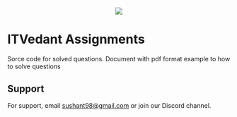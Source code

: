 <h1 align="center">
    <img src="https://readme-typing-svg.herokuapp.com/?font=Righteous&size=35&center=true&vCenter=true&width=500&height=70&duration=4000&lines=Hi+There!+👋;+This+is+ITVedatnt's+section;" />
</h1>

# ITVedant Assignments

Sorce code for solved questions. Document with pdf format example to how to solve questions


## Support

For support, email sushant98@gmail.com or join our Discord channel.

